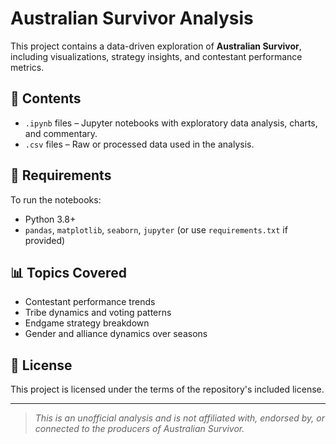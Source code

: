 # Australian Survivor Analysis

This project contains a data-driven exploration of **Australian Survivor**, including visualizations, strategy insights, and contestant performance metrics.

## 📁 Contents

- `.ipynb` files – Jupyter notebooks with exploratory data analysis, charts, and commentary.
- `.csv` files – Raw or processed data used in the analysis.

## 🔧 Requirements

To run the notebooks:

- Python 3.8+
- `pandas`, `matplotlib`, `seaborn`, `jupyter` (or use `requirements.txt` if provided)

## 📊 Topics Covered

- Contestant performance trends
- Tribe dynamics and voting patterns
- Endgame strategy breakdown
- Gender and alliance dynamics over seasons

## 📜 License

This project is licensed under the terms of the repository's included license.

---

> *This is an unofficial analysis and is not affiliated with, endorsed by, or connected to the producers of Australian Survivor.*
